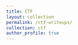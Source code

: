 ```yaml
---
title: CTF
layout: collection
permalink: /ctf-writeups/
collection: ctf
author_profile: true
---
```

